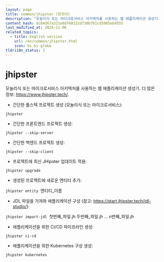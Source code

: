 ```yaml
---
layout: page
title: common/jhipster (한국어)
description: "모놀리식 또는 마이크로서비스 아키텍처를 사용하는 웹 애플리케이션 생성기."
content_hash: dc84d67a321e8d768132d730b7b1cd5985eb4555
last_modified_at: 2024-11-06
related_topics:
  - title: English version
    url: /en/common/jhipster.html
    icon: bi bi-globe
tldri18n_status: 2
---
```

# jhipster

모놀리식 또는 마이크로서비스 아키텍처를 사용하는 웹 애플리케이션 생성기.
더 많은 정보: <https://www.jhipster.tech/>.

- 간단한 풀스택 프로젝트 생성 (모놀리식 또는 마이크로서비스):

`jhipster`

- 간단한 프론트엔드 프로젝트 생성:

`jhipster --skip-server`

- 간단한 백엔드 프로젝트 생성:

`jhipster --skip-client`

- 프로젝트에 최신 JHipster 업데이트 적용:

`jhipster upgrade`

- 생성된 프로젝트에 새로운 엔티티 추가:

`jhipster entity `<span class="tldr-var badge badge-pill bg-dark-lm bg-white-dm text-white-lm text-dark-dm font-weight-bold">엔티티_이름</span>

- JDL 파일을 가져와 애플리케이션 구성 (참고: <https://start.jhipster.tech/jdl-studio/>):

`jhipster import-jdl `<span class="tldr-var badge badge-pill bg-dark-lm bg-white-dm text-white-lm text-dark-dm font-weight-bold">첫번째_파일.jh 두번째_파일.jh ... n번째_파일.jh</span>

- 애플리케이션을 위한 CI/CD 파이프라인 생성:

`jhipster ci-cd`

- 애플리케이션을 위한 Kubernetes 구성 생성:

`jhipster kubernetes`
